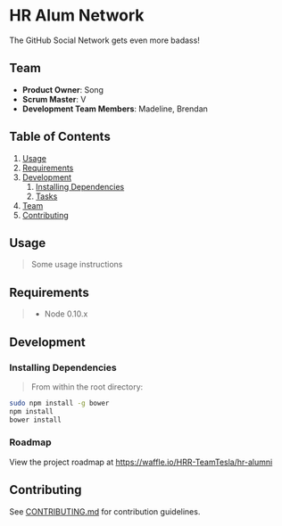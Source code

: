 # HR Alum Network

The GitHub Social Network gets even more badass!

## Team

  - __Product Owner__: Song
  - __Scrum Master__: V
  - __Development Team Members__: Madeline, Brendan

## Table of Contents

1. [Usage](#usage)
1. [Requirements](#requirements)
1. [Development](#development)
    1. [Installing Dependencies](#installing-dependencies)
    1. [Tasks](#roadmap)
1. [Team](#team)
1. [Contributing](#contributing)

## Usage

> Some usage instructions

## Requirements

> - Node 0.10.x

## Development

### Installing Dependencies

> From within the root directory:

```sh
sudo npm install -g bower
npm install
bower install
```

### Roadmap

View the project roadmap at https://waffle.io/HRR-TeamTesla/hr-alumni


## Contributing

See [CONTRIBUTING.md](CONTRIBUTING.md) for contribution guidelines.
